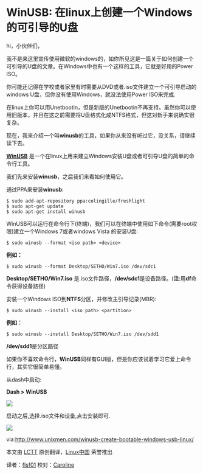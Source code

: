 WinUSB: 在linux上创建一个Windows的可引导的U盘
=========================================
hi，小伙伴们，

我不是来这里宣传使用微软的windows的，如你所见这是一篇关于如何创建一个可引导的U盘的文章。在Windows中也有一个这样的工具，它就是好用的Power ISO。

你可能还记得在学校或者家里有时需要从DVD或者.iso文件建立一个可引导启动的windows U盘，但你没有使用Windows，就没法使用Power ISO来完成.

在linux上你可以用Unetbootin，但是新版的Unetbootin不再支持。虽然你可以使用旧版本，并且在这之前需要将U盘格式化成NTFS格式，但这对新手来说确实很复杂。

现在，我来介绍一个叫**winusb**的工具，如果你从来没有听过它，没关系，请继续读下去。

**[WinUSB][1]** 是一个在linux上用来建立Windows安装U盘或者可引导U盘的简单的命令行工具。

我们先来安装**winusb**，之后我们来看如何使用它。

通过PPA来安装**winusb**:

    $ sudo add-apt-repository ppa:colingille/freshlight
    $ sudo apt-get update
    $ sudo apt-get install winusb

WinUSB可以运行在命令行下(终端)，我们可以在终端中使用如下命令(需要root权限)建立一个Windows 7或者windows Vista 的安装U盘:

    $ sudo winusb --format <iso path> <device>

**例如：**

    $ sudo winusb --format Desktop/SETHO/Win7.iso /dev/sdc1

**Desktop/SETHO/Win7.iso** 是.iso文件路径，**/dev/sdc1**是设备路径。(**注**:用**df**命令获得设备路径)

安装一个Windows ISO到**NTFS**分区，并修改主引导记录(MBR):

    $ sudo winusb --install <iso path> <partition>

**例如：**

    $ sudo winusb --install Desktop/SETHO/Win7.iso /dev/sdd1

**/dev/sdd1**是分区路径

如果你不喜欢命令行，**WinUSB**同样有GUI版，但是你应该试着学习它爱上命令行，其实它很简单易懂。

从dash中启动:

**Dash > WinUSB**

![](http://180016988.r.cdn77.net/wp-content/uploads/2013/09/WinUSB_dash.png)

启动之后,选择.iso文件和设备,点击安装即可.

![](http://180016988.r.cdn77.net/wp-content/uploads/2013/09/WinUSB.png)



via:http://www.unixmen.com/winusb-create-bootable-windows-usb-linux/

本文由 [LCTT][] 原创翻译，[Linux中国][] 荣誉推出

译者：[flsf01][] 校对：[Caroline][]

[LCTT]:https://github.com/LCTT/TranslateProject
[Linux中国]:http://linux.cn/portal.php
[flsf01]:http://linux.cn/space/flsf01
[Caroline]:http://linux.cn/space/14763

[1]:http://congelli.eu/prog_info_winusb.html
